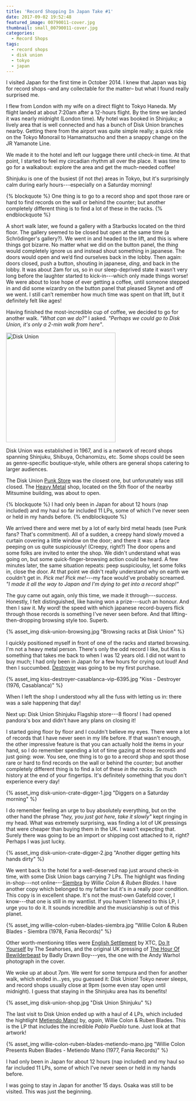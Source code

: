 ```yaml
---
title: 'Record Shopping In Japan Take #1'
date: 2017-09-02 19:52:48
featured_image: 00790011-cover.jpg
thumbnail: small_00790011-cover.jpg
categories:
  - Record Shops
tags:
  - record shops
  - disk union
  - tokyo
  - japan
---
```


I visited Japan for the first time in October 2014. I knew that Japan was big for record shops –and any collectable for the matter– but what I found really surprised me.

<!-- more -->

I flew from London with my wife on a direct flight to Tokyo Haneda. My flight landed at about 7:20am after a 12-hours flight. By the time we landed it was nearly midnight (London time). My hotel was booked in Shinjuku; a lively area that is well connected and has a bunch of Disk Union branches nearby. Getting there from the airport was quite simple really; a quick ride on the Tokyo Monorail to Hamamatsucho and then a snappy change on the JR Yamanote Line.

We made it to the hotel and left our luggage there until check-in time. At that point, I started to feel my circadian rhythm all over the place. It was time to go for a walkabout: explore the area and get the much-needed coffee!

Shinjuku is one of the busiest (if not _the_) areas in Tokyo, but it's surprisingly calm during early hours---especially on a Saturday morning!

{% blockquote %}
One thing is to go to a record shop and spot those rare or hard to find records on the wall or behind the counter; but another completely different thing is to find a lot of these in the racks.
{% endblockquote %}

A short walk later, we found a gallery with a Starbucks located on the third floor. The gallery seemed to be closed but open at the same time (a Schrödinger's gallery?). We went in and headed to the lift, and this is where things got bizarre. No matter what we did on the button panel, the _thing_ would completely ignore us and instead shout something in japanese. The doors would open and we’d find ourselves back in the lobby. Then again: doors closed, push a button, shouting in japanese, *ding*, and back in the lobby. It was about 2am for us, so in our sleep-deprived state it wasn’t very long before the laughter started to kick-in---which only made things worse! We were about to lose hope of ever getting a coffee, until someone stepped in and did some wizardry on the button panel that pleased Skynet and off we went. I still can’t remember how much time was spent on that lift, but it definitely felt like ages!

Having finished the most-incredible cup of coffee, we decided to go for another walk. _"What can we do?"_ I asked. _"Perhaps we could go to Disk Union, it's only a 2-min walk from here"_.

<img width="300" src="{% asset_path disk-union.jpg %}" alt="Disk Union" title="Disk Union"/>

Disk Union was established in 1967, and is a network of record shops spanning Shinjuku, Shibuya, Ochanomizu, etc. Some shops could be seen as genre-specific boutique-style, while others are general shops catering to larger audiences. 

The Disk Union [Punk Store](http://diskunion.net/shop/ct/shinjuku_punk) was the closest one, but unforunately was still closed. The [Heavy Metal](http://diskunion.net/shop/ct/shinjuku_metal) shop, located on the 5th floor of the nearby Mitsumine building, was about to open.

{% blockquote %}
I had only been in Japan for about 12 hours (nap included) and my haul so far included 11 LPs, some of which I've never seen or held in my hands before.
{% endblockquote %}

We arrived there and were met by a lot of early bird metal heads (see Punk fans? That's commitment). All of a sudden, a creepy hand slowly moved a curtain covering a little window on the door; and there it was: a face peeping on us quite suspiciously! (Creepy, right?) The door opens and some folks are invited to enter the shop. We didn't understand what was going on, but some quick-finger-browsing action could be heard. A few minutes later, the same situation repeats: peep suspicioulsy, let some folks in, close the door. At that point we didn't really understand why on earth we couldn't get in. _Pick me! Pick me!_---my face would've probably screamed. _"I made it all the way to Japan and I'm dying to get into a record shop!"_ 

The guy came out again, only this time, we made it through---_success_. Honestly, I felt distinguished, like having won a prize---such an honour. And then I saw it. My word! the speed with which japanese record-buyers flick through those records is something I've never seen before. And that lifting-then-dropping browsing style too. Superb.

{% asset_img disk-union-browsing.jpg "Browsing racks at Disk Union" %}

I quickly positioned myself in front of one of the racks and started browsing. I'm not a heavy metal person. There's only the odd record I like, but Kiss is something that takes me back to when I was 12 years old. I did not want to buy much; I had only been in Japan for a few hours for crying out loud! And then I succumbed. [Destroyer](https://www.discogs.com/Kiss-Destroyer/release/2438889) was going to be my first purchase.

{% asset_img kiss-destroyer-casablanca-vip-6395.jpg "Kiss - Destroyer (1976, Casablanca)" %}

When I left the shop I understood why all the fuss with letting us in: there was a sale happening that day!

Next up: Disk Union Shinjuku Flagship store---8 floors! I had opened pandora's box and didn't have any plans on closing it!

I started going floor by floor and I couldn't believe my eyes. There were a lot of records that I have never seen in my life before. If that wasn't enough, the other impressive feature is that you can actually hold the items in your hand, so I do remember spending a lot of time gazing at those records and just going: _wow_. You see, one thing is to go to a record shop and spot those rare or hard to find records on the wall or behind the counter; but another completely different thing is to find a lot of these _in the racks_. So much history at the end of your fingertips. It's definitely something that you don't experience every day!

{% asset_img disk-union-crate-digger-1.jpg "Diggers on a Saturday morning" %}

I do remember feeling an urge to buy absolutely everything, but on the other hand the phrase _"hey, you just got here, take it slowly"_ kept ringing in my head. What was extremely surprising, was finding a lot of UK pressings that were cheaper than buying them in the UK. I wasn't expecting that. Surely there was going to be an import or shipping cost attached to it, right? Perhaps I was just lucky.

{% asset_img disk-union-crate-digger-2.jpg "Another digger getting hits hands dirty" %}

We went back to the hotel for a well-deserved nap just around check-in time, with some Disk Union bags carrying 7 LPs. The highlight was finding in-shop---not online---[Siembra](https://www.discogs.com/Willie-Colon-Ruben-Blades-Siembra/release/8552263) by _Willie Colon & Ruben Blades_. I have another copy which belonged to my father but it's in a really poor condition. This copy is in excellent shape. It's not the must-own Gatefold cover, I know---that one is still in my wantlist. If you haven't listened to this LP, I urge you to do it. It sounds incredible and the musicianship is out of this planet.

{% asset_img willie-colon-ruben-blades-siembra.jpg "Willie Colon & Ruben Blades - Siembra (1978, Fania Records)" %}

Other worth-mentioning titles were [English Settlement](https://www.discogs.com/XTC-English-Settlement/release/4086632) by XTC, [Do It Yourself](https://www.discogs.com/Seahorses-Do-It-Yourself/release/1295129) by The Seahorses, and the original UK pressing of [The Hour Of Bewilderbeast](https://www.discogs.com/Badly-Drawn-Boy-The-Hour-Of-Bewilderbeast/release/833381) by Badly Drawn Boy---yes, the one with the Andy Warhol photograph in the cover.

We woke up at about 7pm. We went for some tempura and then for another walk, which ended in...yes, you guessed it: Disk Union! Tokyo never sleeps, and record shops usually close at 9pm (some even stay open until midnight). I guess that staying in the Shinjuku area has its benefits!

{% asset_img disk-union-shop.jpg "Disk Union Shinjuku" %}

The last visit to Disk Union ended up with a haul of 4 LPs, which included the hightlight [Metiendo Mano!](https://www.discogs.com/Willie-Colon-Presents-Ruben-Blades-Metiendo-Mano/release/2153638) by, _again_, Willie Colon & Ruben Blades. This is the LP that includes the incredible _Pablo Pueblo_ tune. Just look at that artwork!

{% asset_img willie-colon-ruben-blades-metiendo-mano.jpg "Willie Colon Presents Ruben Blades - Metiendo Mano (1977, Fania Records)" %}

I had only been in Japan for about 12 hours (nap included) and my haul so far included 11 LPs, some of which I've never seen or held in my hands before.

I was going to stay in Japan for another 15 days. Osaka was still to be visited. This was just the beginning. 
